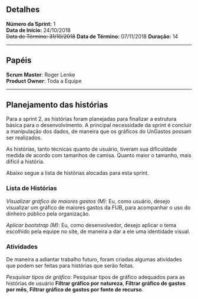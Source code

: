 ## Detalhes

**Número da Sprint:** 1  
**Data de Início:** 24/10/2018  
~~Data de Término: 31/10/2018~~
**Data de Término:** 07/11/2018
**Duração:** 14

---

## Papéis

**Scrum Master**: Roger Lenke  
**Product Owner**: Toda a Equipe  

---

## Planejamento das histórias

Para a sprint 2, as histórias foram planejadas para finalizar a estrutura básica para o desenvolvimento. A principal necessidade da sprint é concluir a manipulação dos dados, de maneira que os gráficos do UnGastos possam ser realizados.

As histórias, tanto técnicas quanto de usuário, tiveram sua dificuldade medida de acordo com tamanhos de camisa. Quanto maior o tamanho, mais difícil a história.

Abaixo segue a lista de histórias alocadas para esta sprint.

### Lista de Histórias

_Visualizar gráfico de maiores gastos (M)_: Eu, como usuário, desejo visualizar um gráfico de maiores gastos da FUB, para acompanhar o uso do dinheiro público pela organização.

_Aplicar bootstrap (M)_: Eu, como desenvolvedor, desejo aplicar o tema escolhido pela equipe no site, de maneira a dar a ele uma identidade visual.

### Atividades

De maneira a adiantar trabalho futuro, foram criadas algumas atividades que podem ser feitas para histórias que serão feitas.

_Pesquisar tipos de gráfico_: Pesquisar tipos de gráfico adequados para as histórias de usuário **Filtrar gráfico por natureza**, **Filtrar gráfico de gastos por mês**, **Filtrar gráfico de gastos por fonte de recurso**.

